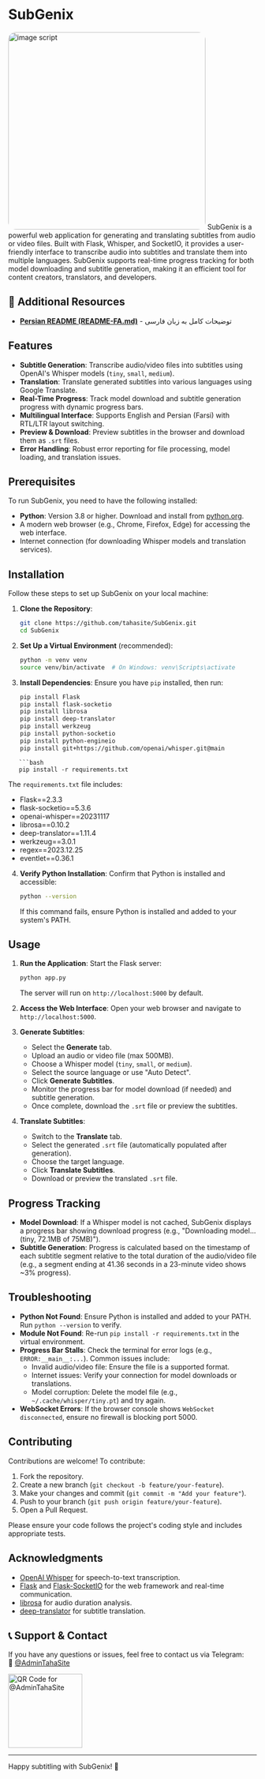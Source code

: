 # SubGenix
<img src="https://s6.uupload.ir/files/1_7i9t.png" alt="image script" width="400" height="400" style="border-radius:15px;">
SubGenix is a powerful web application for generating and translating subtitles from audio or video files. Built with Flask, Whisper, and SocketIO, it provides a user-friendly interface to transcribe audio into subtitles and translate them into multiple languages. SubGenix supports real-time progress tracking for both model downloading and subtitle generation, making it an efficient tool for content creators, translators, and developers.

## 📜 Additional Resources

- **[Persian README (README-FA.md)](README-FA.md)** - توضیحات کامل به زبان فارسی  

## Features

- **Subtitle Generation**: Transcribe audio/video files into subtitles using OpenAI's Whisper models (`tiny`, `small`, `medium`).
- **Translation**: Translate generated subtitles into various languages using Google Translate.
- **Real-Time Progress**: Track model download and subtitle generation progress with dynamic progress bars.
- **Multilingual Interface**: Supports English and Persian (Farsi) with RTL/LTR layout switching.
- **Preview & Download**: Preview subtitles in the browser and download them as `.srt` files.
- **Error Handling**: Robust error reporting for file processing, model loading, and translation issues.

## Prerequisites

To run SubGenix, you need to have the following installed:

- **Python**: Version 3.8 or higher. Download and install from [python.org](https://www.python.org/downloads/).
- A modern web browser (e.g., Chrome, Firefox, Edge) for accessing the web interface.
- Internet connection (for downloading Whisper models and translation services).

## Installation

Follow these steps to set up SubGenix on your local machine:

1. **Clone the Repository**:
   ```bash
   git clone https://github.com/tahasite/SubGenix.git
   cd SubGenix
   ```

2. **Set Up a Virtual Environment** (recommended):
   ```bash
   python -m venv venv
   source venv/bin/activate  # On Windows: venv\Scripts\activate
   ```

3. **Install Dependencies**:
   Ensure you have `pip` installed, then run:
   ```bash
   pip install Flask
   pip install flask-socketio
   pip install librosa
   pip install deep-translator
   pip install werkzeug
   pip install python-socketio
   pip install python-engineio
   pip install git+https://github.com/openai/whisper.git@main
```
   ```bash
   pip install -r requirements.txt
   ```
   The `requirements.txt` file includes:
   - Flask==2.3.3
   - flask-socketio==5.3.6
   - openai-whisper==20231117
   - librosa==0.10.2
   - deep-translator==1.11.4
   - werkzeug==3.0.1
   - regex==2023.12.25
   - eventlet==0.36.1

4. **Verify Python Installation**:
   Confirm that Python is installed and accessible:
   ```bash
   python --version
   ```
   If this command fails, ensure Python is installed and added to your system's PATH.

## Usage

1. **Run the Application**:
   Start the Flask server:
   ```bash
   python app.py
   ```
   The server will run on `http://localhost:5000` by default.

2. **Access the Web Interface**:
   Open your web browser and navigate to `http://localhost:5000`.

3. **Generate Subtitles**:
   - Select the **Generate** tab.
   - Upload an audio or video file (max 500MB).
   - Choose a Whisper model (`tiny`, `small`, or `medium`).
   - Select the source language or use "Auto Detect".
   - Click **Generate Subtitles**.
   - Monitor the progress bar for model download (if needed) and subtitle generation.
   - Once complete, download the `.srt` file or preview the subtitles.

4. **Translate Subtitles**:
   - Switch to the **Translate** tab.
   - Select the generated `.srt` file (automatically populated after generation).
   - Choose the target language.
   - Click **Translate Subtitles**.
   - Download or preview the translated `.srt` file.

## Progress Tracking

- **Model Download**: If a Whisper model is not cached, SubGenix displays a progress bar showing download progress (e.g., "Downloading model... (tiny, 72.1MB of 75MB)").
- **Subtitle Generation**: Progress is calculated based on the timestamp of each subtitle segment relative to the total duration of the audio/video file (e.g., a segment ending at 41.36 seconds in a 23-minute video shows ~3% progress).

## Troubleshooting

- **Python Not Found**:
  Ensure Python is installed and added to your PATH. Run `python --version` to verify.
- **Module Not Found**:
  Re-run `pip install -r requirements.txt` in the virtual environment.
- **Progress Bar Stalls**:
  Check the terminal for error logs (e.g., `ERROR:__main__:...`). Common issues include:
  - Invalid audio/video file: Ensure the file is a supported format.
  - Internet issues: Verify your connection for model downloads or translations.
  - Model corruption: Delete the model file (e.g., `~/.cache/whisper/tiny.pt`) and try again.
- **WebSocket Errors**:
  If the browser console shows `WebSocket disconnected`, ensure no firewall is blocking port 5000.

## Contributing

Contributions are welcome! To contribute:

1. Fork the repository.
2. Create a new branch (`git checkout -b feature/your-feature`).
3. Make your changes and commit (`git commit -m "Add your feature"`).
4. Push to your branch (`git push origin feature/your-feature`).
5. Open a Pull Request.

Please ensure your code follows the project's coding style and includes appropriate tests.

## Acknowledgments

- [OpenAI Whisper](https://github.com/openai/whisper) for speech-to-text transcription.
- [Flask](https://flask.palletsprojects.com/) and [Flask-SocketIO](https://flask-socketio.readthedocs.io/) for the web framework and real-time communication.
- [librosa](https://librosa.org/) for audio duration analysis.
- [deep-translator](https://github.com/nidhaloff/deep-translator) for subtitle translation.


## 📞 Support & Contact

If you have any questions or issues, feel free to contact us via Telegram:  
📩 [@AdminTahaSite](https://t.me/AdminTahaSite)

<img src="https://s6.uupload.ir/files/image_2025-03-12_01-27-52_3a5r.png" alt="QR Code for @AdminTahaSite" width="150" height="150">

---

Happy subtitling with SubGenix! 🎥
